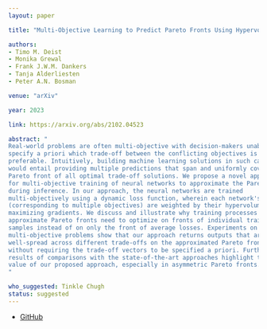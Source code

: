 ```yaml
---
layout: paper

title: "Multi-Objective Learning to Predict Pareto Fronts Using Hypervolume Maximization"

authors:
- Timo M. Deist
- Monika Grewal
- Frank J.W.M. Dankers
- Tanja Alderliesten
- Peter A.N. Bosman

venue: "arXiv"

year: 2023

link: https://arxiv.org/abs/2102.04523

abstract: "
Real-world problems are often multi-objective with decision-makers unable to
specify a priori which trade-off between the conflicting objectives is
preferable. Intuitively, building machine learning solutions in such cases
would entail providing multiple predictions that span and uniformly cover the
Pareto front of all optimal trade-off solutions. We propose a novel approach
for multi-objective training of neural networks to approximate the Pareto front
during inference. In our approach, the neural networks are trained
multi-objectively using a dynamic loss function, wherein each network's losses
(corresponding to multiple objectives) are weighted by their hypervolume
maximizing gradients. We discuss and illustrate why training processes to
approximate Pareto fronts need to optimize on fronts of individual training
samples instead of on only the front of average losses. Experiments on three
multi-objective problems show that our approach returns outputs that are
well-spread across different trade-offs on the approximated Pareto front
without requiring the trade-off vectors to be specified a priori. Further,
results of comparisons with the state-of-the-art approaches highlight the added
value of our proposed approach, especially in asymmetric Pareto fronts.
"

who_suggested: Tinkle Chugh
status: suggested
---
```

- [GitHub](https://github.com/timodeist/multi_objective_learning)
